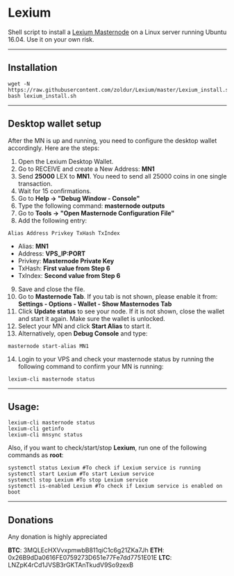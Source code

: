 # Lexium
Shell script to install a [Lexium Masternode](https://lexiumcoin.org/) on a Linux server running Ubuntu 16.04.
Use it on your own risk.
***

## Installation
```
wget -N https://raw.githubusercontent.com/zoldur/Lexium/master/Lexium_install.sh
bash lexium_install.sh
```
***

## Desktop wallet setup

After the MN is up and running, you need to configure the desktop wallet accordingly. Here are the steps:
1. Open the Lexium Desktop Wallet.
2. Go to RECEIVE and create a New Address: **MN1**
3. Send **25000** LEX to **MN1**. You need to send all 25000 coins in one single transaction.
4. Wait for 15 confirmations.
5. Go to **Help -> "Debug Window - Console"**
6. Type the following command: **masternode outputs**
7. Go to  **Tools -> "Open Masternode Configuration File"**
8. Add the following entry:
```
Alias Address Privkey TxHash TxIndex
```
* Alias: **MN1**
* Address: **VPS_IP:PORT**
* Privkey: **Masternode Private Key**
* TxHash: **First value from Step 6**
* TxIndex:  **Second value from Step 6**
9. Save and close the file.
10. Go to **Masternode Tab**. If you tab is not shown, please enable it from: **Settings - Options - Wallet - Show Masternodes Tab**
11. Click **Update status** to see your node. If it is not shown, close the wallet and start it again. Make sure the wallet is unlocked.
12. Select your MN and click **Start Alias** to start it.
13. Alternatively, open **Debug Console** and type:
```
masternode start-alias MN1
```
14. Login to your VPS and check your masternode status by running the following command to confirm your MN is running:
```
lexium-cli masternode status
```
***

## Usage:
```
lexium-cli masternode status
lexium-cli getinfo
lexium-cli mnsync status
```
Also, if you want to check/start/stop **Lexium**, run one of the following commands as **root**:

```
systemctl status Lexium #To check if Lexium service is running
systemctl start Lexium #To start Lexium service
systemctl stop Lexium #To stop Lexium service
systemctl is-enabled Lexium #To check if Lexium service is enabled on boot
```
***

## Donations

Any donation is highly appreciated

**BTC**: 3MQLEcHXVvxpmwbB811qiC1c6g21ZKa7Jh
**ETH**: 0x26B9dDa0616FE0759273D651e77Fe7dd7751E01E
**LTC**: LNZpK4rCd1JVSB3rGKTAnTkudV9So9zexB
